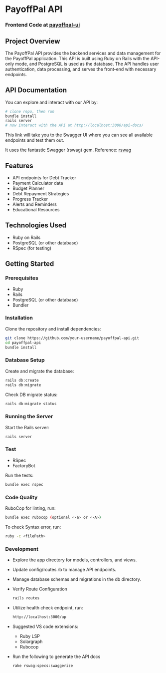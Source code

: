 # PayoffPal API
### Frontend Code at [payoffpal-ui](https://github.com/ramanbhandari/payoffpal-ui)
## Project Overview

The PayoffPal API provides the backend services and data management for the PayoffPal application. This API is built using Ruby on Rails with the API-only mode, and PostgreSQL is used as the database. The API handles user authentication, data processing, and serves the front-end with necessary endpoints.

## API Documentation

You can explore and interact with our API by:

```bash
# clone repo, then run
bundle install
rails server
# now interact with the API at http://localhost:3000/api-docs/
```

This link will take you to the Swagger UI where you can see all available endpoints and test them out.

It uses the fantastic Swagger (rswag) gem. Reference: [rswag](https://github.com/rswag/rswag)

## Features

- API endpoints for Debt Tracker
- Payment Calculator data
- Budget Planner
- Debt Repayment Strategies
- Progress Tracker
- Alerts and Reminders
- Educational Resources

## Technologies Used

- Ruby on Rails
- PostgreSQL (or other database)
- RSpec (for testing)

## Getting Started

### Prerequisites

- Ruby
- Rails
- PostgreSQL (or other database)
- Bundler

### Installation

Clone the repository and install dependencies:

```bash
git clone https://github.com/your-username/payoffpal-api.git
cd payoffpal-api
bundle install
```

### Database Setup

Create and migrate the database:

```bash
rails db:create
rails db:migrate
```

Check DB migrate status:

```bash
rails db:migrate status
```

### Running the Server

Start the Rails server:

```bash
rails server
```

### Test

- RSpec
- FactoryBot

Run the tests:

```bash
bundle exec rspec
```

### Code Quality

RuboCop for linting, run:

```bash
bundle exec rubocop (optional <-a> or <-A>)
```

To check Syntax error, run:

```bash
ruby -c <filePath>
```

### Development

- Explore the app directory for models, controllers, and views.
- Update config/routes.rb to manage API endpoints.
- Manage database schemas and migrations in the db directory.
- Verify Route Configuration
  ```bash
  rails routes
  ```
- Utilize health check endpoint, run:
  ```bash
  http://localhost:3000/up
  ```
- Suggested VS code extensions:
  - Ruby LSP
  - Solargraph
  - Rubocop
- Run the following to generate the API docs

  ```bash
  rake rswag:specs:swaggerize
  ```

